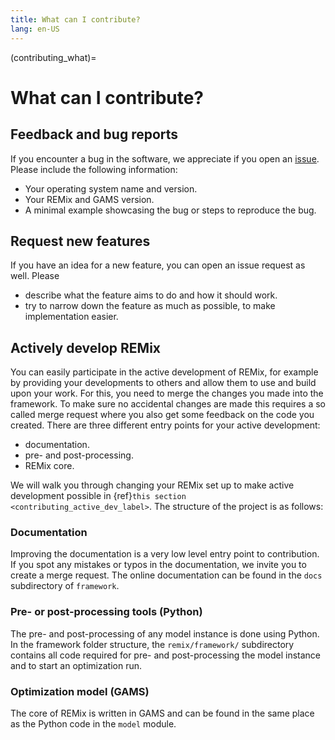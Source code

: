 ```yaml
---
title: What can I contribute?
lang: en-US
---
```


(contributing_what)=

# What can I contribute?

## Feedback and bug reports

If you encounter a bug in the software, we appreciate if you open an
[issue](https://gitlab.com/dlr-ve/esy/remix/framework/-/issues). Please
include the following information:

-  Your operating system name and version.
-  Your REMix and GAMS version.
-  A minimal example showcasing the bug or steps to reproduce the bug.

## Request new features

If you have an idea for a new feature, you can open an issue request as
well. Please

- describe what the feature aims to do and how it should work.
- try to narrow down the feature as much as possible, to make implementation
  easier.

## Actively develop REMix

You can easily participate in the active development of REMix, for
example by providing your developments to others and allow them to use
and build upon your work. For this, you need to merge the changes you
made into the framework. To make sure no accidental changes are made
this requires a so called merge request where you also get some feedback
on the code you created. There are three different entry points for your
active development:

-  documentation.
-  pre- and post-processing.
-  REMix core.

We will walk you through changing your REMix set up to make active
development possible in {ref}`this section <contributing_active_dev_label>`.
The structure of the project is as follows:

### Documentation

Improving the documentation is a very low level entry point to contribution. If
you spot any mistakes or typos in the documentation, we invite you to create a
merge request. The online documentation can be found in the `docs` subdirectory
of `framework`.

### Pre- or post-processing tools (Python)

The pre- and post-processing of any model instance is done using Python.
In the framework folder structure, the `remix/framework/` subdirectory contains
all code required for pre- and post-processing the model instance and to start
an optimization run.

### Optimization model (GAMS)

The core of REMix is written in GAMS and can be found in the same place
as the Python code in the `model` module.
